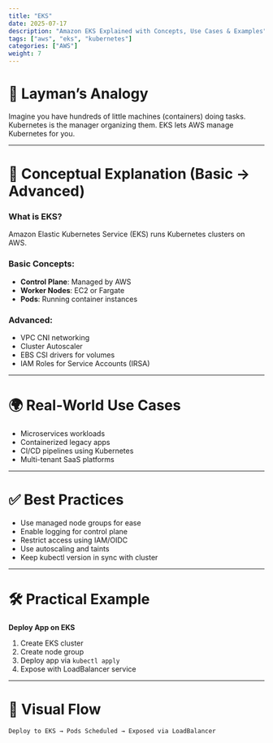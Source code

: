 ```yaml
---
title: "EKS"
date: 2025-07-17
description: "Amazon EKS Explained with Concepts, Use Cases & Examples"
tags: ["aws", "eks", "kubernetes"]
categories: ["AWS"]
weight: 7
---
```


# 🧠 Layman’s Analogy

Imagine you have hundreds of little machines (containers) doing tasks. Kubernetes is the manager organizing them. EKS lets AWS manage Kubernetes for you.

---

# 📘 Conceptual Explanation (Basic → Advanced)

### What is EKS?

Amazon Elastic Kubernetes Service (EKS) runs Kubernetes clusters on AWS.

### Basic Concepts:
- **Control Plane**: Managed by AWS
- **Worker Nodes**: EC2 or Fargate
- **Pods**: Running container instances

### Advanced:
- VPC CNI networking
- Cluster Autoscaler
- EBS CSI drivers for volumes
- IAM Roles for Service Accounts (IRSA)

---

# 🌍 Real-World Use Cases

- Microservices workloads
- Containerized legacy apps
- CI/CD pipelines using Kubernetes
- Multi-tenant SaaS platforms

---

# ✅ Best Practices

- Use managed node groups for ease
- Enable logging for control plane
- Restrict access using IAM/OIDC
- Use autoscaling and taints
- Keep kubectl version in sync with cluster

---

# 🛠️ Practical Example

**Deploy App on EKS**

1. Create EKS cluster  
2. Create node group  
3. Deploy app via `kubectl apply`  
4. Expose with LoadBalancer service

---

# 🔀 Visual Flow

```
Deploy to EKS → Pods Scheduled → Exposed via LoadBalancer
```
